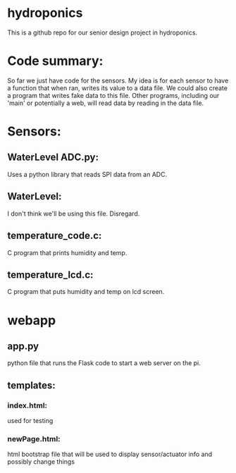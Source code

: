 # hydroponics
This is a github repo for our senior design project in hydroponics.

# Code summary:
So far we just have code for the sensors. My idea is for each sensor to have a function that when ran, writes its value to a data file. We could also create a program that writes fake data to this file. Other programs, including our 'main' or potentially a web, will read data by reading in the data file.

# Sensors:
## WaterLevel ADC.py:
Uses a python library that reads SPI data from an ADC. 

## WaterLevel:
I don't think we'll be using this file. Disregard.

## temperature_code.c:
C program that prints humidity and temp.

## temperature_lcd.c:
C program that puts humidity and temp on lcd screen. 

# webapp
## app.py
python file that runs the Flask code to start a web server on the pi.

## templates:
### index.html:
used for testing

### newPage.html:
html bootstrap file that will be used to display sensor/actuator info and possibly change things
